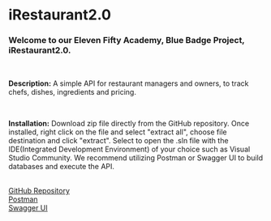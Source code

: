 # iRestaurant2.0

<h3>Welcome to our Eleven Fifty Academy, Blue Badge Project, iRestaurant2.0.</h3>
<br>
<p><b>Description:</b> A simple API for restaurant managers and owners, to track chefs, dishes, ingredients and pricing.</p>
<br>
<p><b>Installation:</b> Download zip file directly from the GitHub repository.  Once installed, right click on the file and select "extract all", choose file destination and click "extract". Select to open the .sln file with the IDE(Integrated Development Environment) of your choice such as Visual Studio Community. We recommend utilizing Postman or Swagger UI to build databases and execute the API.</p>
<br>
<a href="https://github.com/KevinByrd-28/iRestaurant2.0">GitHub Repository</a>
<br>
<a href="https://www.postman.com/downloads/">Postman</a>
<br>
<a href="https://swagger.io/tools/swagger-ui/">Swagger UI</a>
